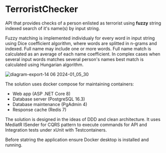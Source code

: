 # TerroristChecker

API that provides checks of a person enlisted as terrorist using **fuzzy** string indexed search of it's name(s) by input string.

Fuzzy matching is implemented individualy for every word in input string using Dice coefficient algorithm, where words are splitted in n-grams and indexed. Full name may include one or more words. Full name match is calculated as an average of each name coefficient. In complex cases when several input words matches several person's names best match is calculated using Hungarian algorithm.

![diagram-export-14 06 2024-01_05_30](https://github.com/TimurRybakov/TerroristChecker/assets/69992861/19c010a4-1e62-4327-a391-28605895a3ab)

The solution uses docker compose for maintaining containers:

- Web app (ASP .NET Core 8)
- Database server (PostgreSQL 16.3)
- Database maintenance (PgAdmin 4)
- Response cache (Redis 7)

The solution is designed in the ideas of DDD and clean architecture. It uses MediatR ISender for CQRS pattern to execute commands for API and Integration tests under xUnit with Testcontainers.

Before statring the application ensure Docker desktop is installed and running.
